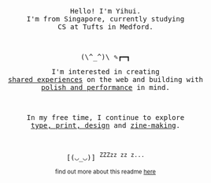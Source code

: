 <p align="center">
  <samp>
    Hello! I'm Yihui. <br /> I'm from Singapore, currently studying <br /> CS at Tufts in Medford.
  </samp>
</p>

<br/>
<p align="center">
  <samp>
    (\^_^)\ ✎┏━┓
  </samp>
<p align="center">

<p align="center">
  <samp>
    I'm interested in creating <br /> 
    <a href="https://www.yihuihu.com/works/henesys" target="_blank">shared experiences</a> 
    on the web and building with <br /> 
    <a href="https://arena-ios-app.vercel.app" target="_blank">polish and performance</a> 
    in mind.
  </samp>
</p>
<br/>

<p align="center">
  <samp>
    In my free time, I continue to explore <br /> 
    <a href="https://www.yihuihu.com/works/misc" target="_blank">type, print, design</a> 
    and <a href="https://www.yihuihu.com/works/ZINEDEF" target="_blank">zine-making</a>.
  </samp>
</p>

<br/>
<p align="center">
  <samp>
    [(◡_◡)] <sup>ZZZzz zz z...</sup>
  </samp>
<p align="center">
  
<p align="center">
  <sub>
    find out more about this readme <a href="https://github.com/yihui-hu/yihui-hu/blob/main/guide.md" target="_blank">here</a>
  </sub>
</p>
